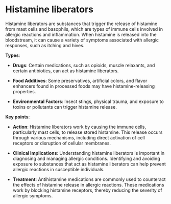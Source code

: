<!--
source: gpt-3 + jph editing
tags: categories
-->

# Histamine liberators

Histamine liberators are substances that trigger the release of histamine from mast cells and basophils, which are types of immune cells involved in allergic reactions and inflammation. When histamine is released into the bloodstream, it can cause a variety of symptoms associated with allergic responses, such as itching and hives.

**Types**:

* **Drugs**: Certain medications, such as opioids, muscle relaxants, and certain antibiotics, can act as histamine liberators.

* **Food Additives**: Some preservatives, artificial colors, and flavor enhancers found in processed foods may have histamine-releasing properties.

* **Environmental Factors**: Insect stings, physical trauma, and exposure to toxins or pollutants can trigger histamine release.

**Key points**:

* **Action**: Histamine liberators work by causing the immune cells, particularly mast cells, to release stored histamine. This release occurs through various mechanisms, including direct activation of cell receptors or disruption of cellular membranes.

* **Clinical Implications**: Understanding histamine liberators is important in diagnosing and managing allergic conditions. Identifying and avoiding exposure to substances that act as histamine liberators can help prevent allergic reactions in susceptible individuals.

* **Treatment**: Antihistamine medications are commonly used to counteract the effects of histamine release in allergic reactions. These medications work by blocking histamine receptors, thereby reducing the severity of allergic symptoms.
